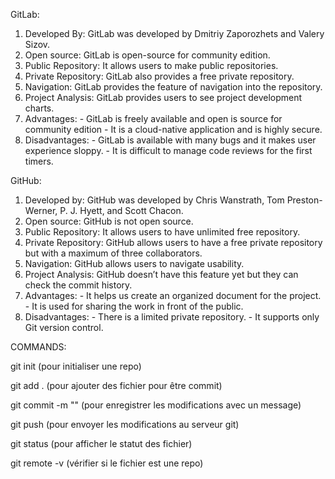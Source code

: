 GitLab:

 1. Developed By: GitLab was developed by Dmitriy Zaporozhets and Valery Sizov.
 2. Open source: GitLab is open-source for community edition.
 3. Public Repository: It allows users to make public repositories.
 4. Private Repository: GitLab also provides a free private repository.
 5. Navigation: GitLab provides the feature of navigation into the repository.
 6. Project Analysis: GitLab provides users to see project development charts.
 7. Advantages: - GitLab is freely available and open is source for community edition
		- It is a cloud-native application and is highly secure.
 8. Disadvantages: - GitLab is available with many bugs and it makes user experience sloppy.
		- It is difficult to manage code reviews for the first timers.

GitHub:

 1. Developed by: GitHub was developed by Chris Wanstrath, Tom Preston-Werner, P. J. Hyett, and Scott Chacon.
 2. Open source: GitHub is not open source.
 3. Public Repository: It allows users to have unlimited free repository.
 4. Private Repository: GitHub allows users to have a free private repository but with a maximum of three collaborators.
 5. Navigation: GitHub allows users to navigate usability.
 6. Project Analysis: GitHub doesn’t have this feature yet but they can check the commit history.
 7. Advantages: - It helps us create an organized document for the project.
		- It is used for sharing the work in front of the public.
 8. Disadvantages: - There is a limited private repository.
		- It supports only Git version control.

COMMANDS:

git init (pour initialiser une repo)

git add . (pour ajouter des fichier pour être commit)

git commit -m "" (pour enregistrer les modifications avec un message)

git push (pour envoyer les modifications au serveur git)

git status (pour afficher le statut des fichier)

git remote -v (vérifier si le fichier est une repo)